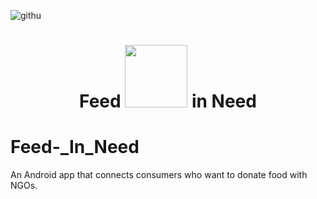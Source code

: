 ![githu](https://i.postimg.cc/vTtFs8QJ/glow.png)
<h1 align="center">Feed <img src="https://i.postimg.cc/9fy2WHYY/giphy.webp" width=100 /> in Need</h1>

# Feed-_In_Need
An Android app that connects consumers who want to donate food with NGOs.
